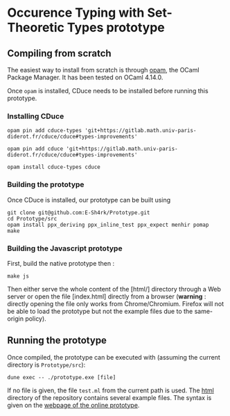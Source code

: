 # Occurence Typing with Set-Theoretic Types prototype

## Compiling from scratch

The easiest way to install from scratch is through [opam](https://opam.ocaml.org/), the OCaml Package Manager.
It has been tested on OCaml 4.14.0.

Once `opam` is installed, CDuce needs to be installed before running this prototype.

### Installing CDuce

```
opam pin add cduce-types 'git+https://gitlab.math.univ-paris-diderot.fr/cduce/cduce#types-improvements'

opam pin add cduce 'git+https://gitlab.math.univ-paris-diderot.fr/cduce/cduce#types-improvements'

opam install cduce-types cduce
```

### Building the prototype

Once CDuce is installed, our prototype can be built using

```
git clone git@github.com:E-Sh4rk/Prototype.git
cd Prototype/src
opam install ppx_deriving ppx_inline_test ppx_expect menhir pomap
make
```

### Building the Javascript prototype

First, build the native prototype then :

```
make js
```

Then either serve the whole content of the [html/] directory through a Web server or open the file [index.html]
directly from a browser (**warning** : directly opening the file only works from Chrome/Chromium. Firefox will not
be able to load the prototype but not the example files due to the same-origin policy).


## Running the prototype

Once compiled, the prototype can be executed with (assuming the current directory is `Prototype/src`):
```
dune exec -- ./prototype.exe [file]
```
If no file is given, the file `test.ml` from the current path is used. The [html]() directory of the repository contains several example files. The syntax is given on the [webpage of the online prototype](https://typecaseunion.github.io/).
